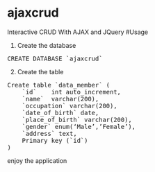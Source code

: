 # ajaxcrud
Interactive CRUD With AJAX and JQuery
#Usage
1. Create the database
<pre>CREATE DATABASE `ajaxcrud`</pre>
2. Create the table
<pre>Create table `data_member` (
	`id`	int auto_increment,
	`name`	varchar(200),
	`occupation` varchar(200),
	`date_of_birth` date,
	`place_of_birth` varchar(200),
	`gender` enum(‘Male’,’Female’),
	`address` text,
	Primary key (`id`)
)
</pre>
enjoy the application
